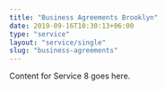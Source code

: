 ```yaml
---
title: "Business Agreements Brooklyn"
date: 2019-09-16T10:30:13+06:00
type: "service"
layout: "service/single"
slug: "business-agreements"
---
```



Content for Service 8 goes here.
